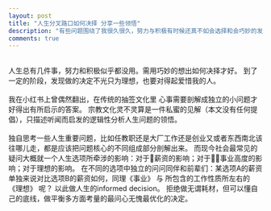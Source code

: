```yaml
---
layout: post
title: "人生分叉路口如何决择 分享一些领悟"
description: "有些问题围绕了我很久很久，努力与积极有时候还真不如会选择和会巧妙的发力"
comments: true
---
```


<br>
人生总有几件事，努力和积极似乎都没用。需用巧妙的想出如何决择才好。
到了一定的阶段，发现做的决定不光只为理想，也要对得起爱惜我的人。
<br/>

<br>
我在小红书上曾偶然翻出，在传统的抽签文化里 心事需要剖解成独立的小问题才好得出有所启示的答案。
宗教文化灵不灵算是一件私蜜的见解（本文没有任何提倡），只描述听闻而启发的逻辑性分析人生问题的领悟。
<br/>

<br>
独自思考一些人生重要问题，比如任教职还是大厂工作还是创业又或者东西南北该往哪儿走，都是应该把问题核心的不同组成部分剖解出来。
而现今社会最常见的疑问大概就一个人生选项所牵涉的影响：对于🍞薪资的影响；对于💐👏事业高度的影响；对于理想的影响。
在不同的选项中独立的问问同伴和前辈们：某选项A的薪资单独来说对比选项B的薪资如何，同理《事业》 与 所包含的工作性质所左右的《理想》 呢？
以此做人生的informed decision。
拒绝做无谓耗材，但可以懂自己的底线，做平衡多方面考量的最问心无愧最优化的决定。
<br/>

